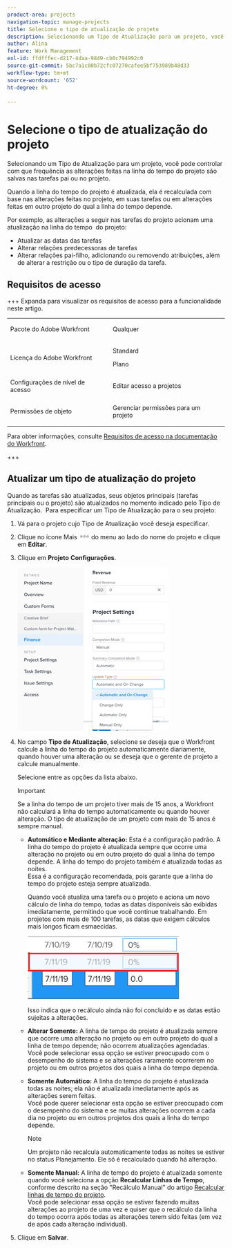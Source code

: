 ```yaml
---
product-area: projects
navigation-topic: manage-projects
title: Selecione o tipo de atualização do projeto
description: Selecionando um Tipo de Atualização para um projeto, você pode controlar com que frequência as alterações feitas na linha do tempo do projeto são salvas nas tarefas pai ou no projeto.
author: Alina
feature: Work Management
exl-id: ffdfffec-d217-4daa-9849-cb0c794992c0
source-git-commit: 5bc7a1c00b72cfc07270cafee5bf753989b48d33
workflow-type: tm+mt
source-wordcount: '652'
ht-degree: 0%

---
```


# Selecione o tipo de atualização do projeto

Selecionando um Tipo de Atualização para um projeto, você pode controlar com que frequência as alterações feitas na linha do tempo do projeto são salvas nas tarefas pai ou no projeto.

Quando a linha do tempo do projeto é atualizada, ela é recalculada com base nas alterações feitas no projeto, em suas tarefas ou em alterações feitas em outro projeto do qual a linha do tempo depende.

Por exemplo, as alterações a seguir nas tarefas do projeto acionam uma atualização na linha do tempo  do projeto:

* Atualizar as datas das tarefas
* Alterar relações predecessoras de tarefas
* Alterar relações pai-filho, adicionando ou removendo atribuições, além de alterar a restrição ou o tipo de duração da tarefa.

## Requisitos de acesso

+++ Expanda para visualizar os requisitos de acesso para a funcionalidade neste artigo. 

<table style="table-layout:auto"> 
 <col> 
 <col> 
 <tbody> 
  <tr> 
   <td role="rowheader">Pacote do Adobe Workfront</td> 
   <td> <p>Qualquer</p> </td> 
  </tr> 
  <tr> 
   <td role="rowheader">Licença do Adobe Workfront</td> 
   <td><p>Standard</p> 
   <p>Plano</p> </td> 
  </tr> 
  <tr> 
   <td role="rowheader">Configurações de nível de acesso</td> 
   <td> <p>Editar acesso a projetos</p> </td> 
  </tr> 
  <tr> 
   <td role="rowheader">Permissões de objeto</td> 
   <td> <p>Gerenciar permissões para um projeto</p> </td> 
  </tr> 
 </tbody> 
</table>

Para obter informações, consulte [Requisitos de acesso na documentação do Workfront](/help/quicksilver/administration-and-setup/add-users/access-levels-and-object-permissions/access-level-requirements-in-documentation.md).

+++

## Atualizar um tipo de atualização do projeto

Quando as tarefas são atualizadas, seus objetos principais (tarefas principais ou o projeto) são atualizados no momento indicado pelo Tipo de Atualização.  Para especificar um Tipo de Atualização para o seu projeto:

1. Vá para o projeto cujo Tipo de Atualização você deseja especificar.
1. Clique no ícone Mais ![Mais](assets/more-icon.png) do menu ao lado do nome do projeto e clique em **Editar**.

1. Clique em **Projeto** **Configurações**.

   ![](assets/update-type-field-on-project-edit-box-nwe-350x378.png)

1. No campo **Tipo de Atualização**, selecione se deseja que o Workfront calcule a linha do tempo do projeto automaticamente diariamente, quando houver uma alteração ou se deseja que o gerente de projeto a calcule manualmente.

   Selecione entre as opções da lista abaixo. 

   >[!IMPORTANT]
   >
   >Se a linha do tempo de um projeto tiver mais de 15 anos, a Workfront não calculará a linha do tempo automaticamente ou quando houver alteração. O tipo de atualização de um projeto com mais de 15 anos é sempre manual.

   * **Automático e Mediante alteração:** Esta é a configuração padrão. A linha do tempo do projeto é atualizada sempre que ocorre uma alteração no projeto ou em outro projeto do qual a linha do tempo depende. A linha do tempo do projeto também é atualizada todas as noites. \
     Essa é a configuração recomendada, pois garante que a linha do tempo do projeto esteja sempre atualizada.

     Quando você atualiza uma tarefa ou o projeto e aciona um novo cálculo de linha do tempo, todas as datas disponíveis são exibidas imediatamente, permitindo que você continue trabalhando. Em projetos com mais de 100 tarefas, as datas que exigem cálculos mais longos ficam esmaecidas.

     ![](assets/dates-dimmed-when-insline-editing-350x146.png)

     Isso indica que o recálculo ainda não foi concluído e as datas estão sujeitas a alterações.

   * **Alterar Somente:** A linha de tempo do projeto é atualizada sempre que ocorre uma alteração no projeto ou em outro projeto do qual a linha de tempo depende; não ocorrem atualizações agendadas.\
     Você pode selecionar essa opção se estiver preocupado com o desempenho do sistema e se alterações raramente ocorrerem no projeto ou em outros projetos dos quais a linha do tempo dependa.

   * **Somente Automático:** A linha do tempo do projeto é atualizada todas as noites; ela não é atualizada imediatamente após as alterações serem feitas.\
     Você pode querer selecionar esta opção se estiver preocupado com o desempenho do sistema e se muitas alterações ocorrem a cada dia no projeto ou em outros projetos dos quais a linha do tempo depende.

     >[!NOTE]
     >
     >Um projeto não recalcula automaticamente todas as noites se estiver no status Planejamento. Ele só é recalculado quando há alteração.

   * **Somente Manual:** A linha de tempo do projeto é atualizada somente quando você seleciona a opção **Recalcular Linhas de Tempo**, conforme descrito na seção &quot;Recálculo Manual&quot; do artigo [Recalcular linhas de tempo do projeto](../../../manage-work/projects/manage-projects/recalculate-project-timeline.md).\
     Você pode selecionar essa opção se estiver fazendo muitas alterações ao projeto de uma vez e quiser que o recálculo da linha do tempo ocorra após todas as alterações terem sido feitas (em vez de após cada alteração individual).

1. Clique em **Salvar**.
